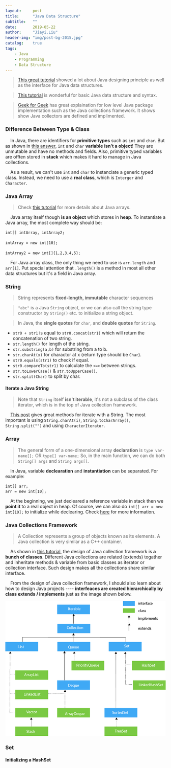 ```yaml
---
layout:     post
title:      "Java Data Structure"
subtitle:   ""
date:       2019-05-22
author:     "Jiayi.Liu"
header-img: "img/post-bg-2015.jpg"
catalog: 	true
tags:
    - Java
    - Programming
    - Data Structure
---
```


> [This great tutorial](https://www.javatpoint.com/java-tutorial) showed a lot about Java designing principle as well as the interface for Java data structures.

> [This tutorial](http://tutorials.jenkov.com/java) is wonderful for basic Java data structure and syntax.

> [Geek for Geek](https://www.geeksforgeeks.org/java/) has great explaination for low level Java package implementation such as the Java collections framework. It shows show Java collectors are defined and implimented.

### Difference Between Type & Class

&nbsp;&nbsp;&nbsp;&nbsp;In Java, there are identifiers for **primitive types** such as `int` and `char`. But as shown in [this answer](https://www.quora.com/What-is-the-difference-between-an-integer-and-int-in-Java), `int` and `char` **variable** **isn't a object**! They are unmutable and have no methods and fields. Also, primitive typed variables are offten stored in **stack** which makes it hard to manage in Java collections.

&nbsp;&nbsp;&nbsp;&nbsp;As a result, we can't use `int` and `char` to instanciate a generic typed class. Instead, we need to use a **real class**, which is `Interger` and `Character`.

### Java Array

> Check [this tutorial](http://tutorials.jenkov.com/java/arrays.html) for more details about Java arrays.

&nbsp;&nbsp;&nbsp;&nbsp;Java array itself though **is an object** which stores in **heap**. To instantiate a Java array, the most complete way should be:

~~~
int[] intArray, intArray2;

intArray = new int[10];

intArray2 = new int[]{1,2,3,4,5};
~~~

&nbsp;&nbsp;&nbsp;&nbsp;For Java array class, the only thing we need to use is `arr.length` and `arr[i]`. Put special attention that `.length()` is a method in most all other data structures but it's a field in Java array.

### String

> String represents **fixed-length, immutable** character sequences 

> `"abc"` is a Java `String` object, or we can also call the string type constructor by `String()` etc. to initialize a string object.

> In Java, the **single quotes** for `char`, and **double quotes** for `String`.

- `str0 + str1` is equal to `str0.concat(str1)` which will return the concatenation of two string.
- `str.length()` for length of the string.
- `str.substring(a,b)` for substring from a to b.
- `str.charAt(x)` for charactor at x (return type should be `Char`).
- `str0.equals(str1)` to check if equal.
- `str0.compareTo(str1)` to calculate the `<=>` between strings.
- `str.toLowerCase()` & `str.toUpperCase()`.
- `str.split(Char)` to split by char.

#### Iterate a Java String

> Note that `String` itself **isn't iterable**, it's not a subclass of the class iterator, which is in the top of Java collection framework.

&nbsp;&nbsp;&nbsp;&nbsp;[This post](https://www.techiedelight.com/iterate-over-characters-string-java/) gives great methods for iterate with a String. The most important is using `String.charAt(i)`, `String.toCharArray()`, `String.split("")` and using `CharacterIterator`.

### Array

> The general form of a one-dimensional array **declaration** is `type var-name[];` OR `type[] var-name;` So, in the main function, we can do both `String[] args` and `String args[]`.

&nbsp;&nbsp;&nbsp;&nbsp;In Java, variable **declearation** and **instantiation** can be separated. For example:

~~~
int[] arr;
arr = new int[10];
~~~

&nbsp;&nbsp;&nbsp;&nbsp;At the beginning, we just decleared a reference variable in stack then we **point it** to a real object in heap. Of course, we can also do `int[] arr = new int[10];` to initialize while declearing. Check [here](https://www.geeksforgeeks.org/arrays-in-java/) for more information.

### Java Collections Framework

> A Collection represents a group of objects known as its elements. A Java collection is very similar as a C++ container.

&nbsp;&nbsp;&nbsp;&nbsp;As shown in [this tutorial](https://www.javatpoint.com/collections-in-java), the design of Java collection framework is **a bunch of classes**. Different Java collections are related (extends) togather and inheritate methods & variable from basic classes as iterator or collection interface. Such design makes all the collections share similar interface.

&nbsp;&nbsp;&nbsp;&nbsp;From the design of Java collection framework, I should also learn about how to design Java projects ---- **interfeaces are created hierarchically by class extends / implements** just as the image shown below.

![Java Collections Framework Hierarchy](/img/in-post/java-collection-hierarchy.png)

### Set

#### Initializing a HashSet



